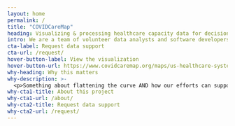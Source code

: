 ```yaml
---
layout: home
permalink: /
title: "COVIDCareMap"
heading: Visualizing & processing healthcare capacity data for decision makers
intro: We are a team of volunteer data analysts and software developers who are [lorem ipsum lorem ipsum]. If you [meet these conditions], we can help you [with a specific kind of task].
cta-label: Request data support
cta-url: /request/
hover-button-label: View the visualization
hover-button-url: https://www.covidcaremap.org/maps/us-healthcare-system-capacity/
why-heading: Why this matters
why-description: >-
  <p>Something about flattening the curve AND how our efforts can support the work being done towards this effort. Our health system capacity is at risk of being overwhelmed.</p><p>ICUs typically operate at around 70% occupancy, which means critically ill COVID patients (or non-COVID patients who need it) may not get ICU level of care due to lack of available beds or staffing or equipment.</p>
why-cta1-title: About this project
why-cta1-url: /about/
why-cta2-title: Request data support
why-cta2-url: /request/
---
```

